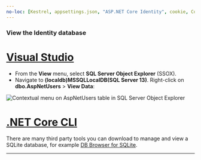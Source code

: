 ```yaml
---
no-loc: [Kestrel, appsettings.json, "ASP.NET Core Identity", cookie, Cookie, Blazor, "Blazor Server", "Blazor WebAssembly", "Identity", "Let's Encrypt", Razor, SignalR]
---
```

### View the Identity database

# [Visual Studio](#tab/visual-studio) 

* From the **View** menu, select **SQL Server Object Explorer** (SSOX).
* Navigate to **(localdb)MSSQLLocalDB(SQL Server 13)**. Right-click on **dbo.AspNetUsers** > **View Data**:

![Contextual menu on AspNetUsers table in SQL Server Object Explorer](~/security/authentication/accconfirm/_static/ssox.png)

# [.NET Core CLI](#tab/netcore-cli)

There are many third party tools you can download to manage and view a SQLite database, for example [DB Browser for SQLite](https://sqlitebrowser.org/).

---